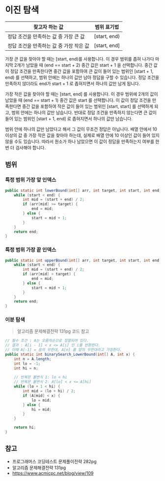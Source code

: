 # 이진 탐색

|찾고자 하는 값|범위 표기법|
|---|---|
|정답 조건을 만족하는 값 중 가장 큰 값|[start, end)|
|정답 조건을 만족하는 값 중 가장 작은 값|[start, end]|

가장 큰 값을 찾아야 할 때는 [start, end)를 사용합니다. 이 경우 범위를 좁혀 나가다 마지막 2개가 남았을 때 (end == start + 2) 중간 값은 start + 1 을 선택합니다. 중간 값이 정답 조건을 만족한다면 중간 값을 포함하여 큰 값이 들어 있는 범위인 [start + 1, end) 를 선택하고, 범위 안에는 하나의 값만 남아 정답을 구할 수 있습니다. 정답 조건을 만족하지 않더라도 end가 start + 1 로 좁혀지면서 하나의 값만 남게 됩니다.

가장 작은 값을 찾아야 할 때는 [start, end] 를 사용합니다. 이 경우 범위에 2개의 값이 남았을 때 (end == start + 1) 중간 값은 start 를 선택합니다. 이 값이 정답 조건을 만족한다면 중간 값을 포함하여 작은 값이 들어 있는 범위인 [start, start] 를 선택하게 되고, 범위 안에는 하나의 값만 남습니다. 반대로 정답 조건을 만족하지 않는다면 큰 값이 들어 있는 범위인 [start + 1, end] 로 좁혀지면서 하나의 값만 남습니다.

범위 안에 하나의 값만 남았다고 해서 그 값이 무조건 정답은 아닙니다. 배열 안에서 10 이상의 값 중 가장 작은 값을 찾아야 하는데, 실제로 배열 안에 10 이상인 값이 들어 있지 않을 수도 있습니다. 따라서 원소가 하나 남았으면 이 값이 정답을 만족하는지 여부를 한번 더 검사해야 합니다.

## 범위

### 특정 범위 가장 앞 인덱스

```java
public static int lowerBound(int[] arr, int target, int start, int end) {
    while (start < end) {
        int mid = (start + end) / 2;
        if (arr[mid] >= target) {
            end = mid;
        } else {
            start = mid + 1;
        }
    }
    return end;
}
```

### 특정 범위 가장 끝 인덱스

```java
public static int upperBound(int[] arr, int target, int start, int end) {
    while (start < end) {
        int mid = (start + end) / 2;
        if (arr[mid] > target) {
            end = mid;
        } else {
            start = mid + 1;
        }
    }
    return end;
}
```

### 이분 탐색

> 알고리즘 문제해결전략 131pg 코드 참고

```java
// 필수 조건 : A는 오름차순으로 정렬되어 있다.
// 결과 : A[i - 1] < x <= A[i] 인 i를 반환한다.
// 이때 A[-1] = 음의 무한대, A[n] 를 양의 무한대라고 가정한다.
public static int binarySearch_LowerBound(int[] A, int x) {
    int n = A.length;
    int lo = -1;
    int hi = n;
    
    // 반복문 불변식 1: lo < hi
    // 반복문 불변식 2: A[lo] < x <= A[hi]
    while (lo + 1 < hi) {
        int mid = (lo + hi) / 2;
        if (A[mid] < x) {
            lo = mid;
        } else {
            hi = mid;
        }
    }

    return hi;
}
```

## 참고

- 프로그래머스 코딩테스트 문제풀이전략 282pg
- 알고리즘 문제해결전략 131pg
- <https://www.acmicpc.net/blog/view/109>
